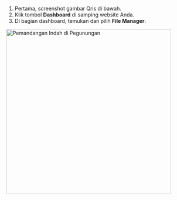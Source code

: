 <ol>
  <li>Pertama, screenshot gambar Qris di bawah.</li>
  <li>Klik tombol <strong>Dashboard</strong> di samping website Anda.</li>
  <li>Di bagian dashboard, temukan dan pilih <strong>File Manager</strong>.</li>
</ol>



<a href="https://www.example.com" target="_blank">



<img src="https://qu.ax/mWXEo.jpg" alt="Pemandangan Indah di Pegunungan" width="450" height="450">
